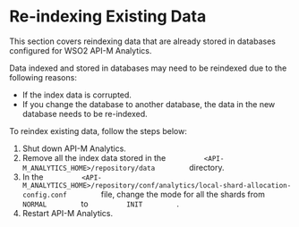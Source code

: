 # Re-indexing Existing Data

This section covers reindexing data that are already stored in databases configured for WSO2 API-M Analytics.

Data indexed and stored in databases may need to be reindexed due to the following reasons:

-   If the index data is corrupted.
-   If you change the database to another database, the data in the new database needs to be re-indexed.

To reindex existing data, follow the steps below:

1.  Shut down API-M Analytics.
2.  Remove all the index data stored in the `          <API-M_ANALYTICS_HOME>/repository/data         ` directory.
3.  In the `          <API-M_ANALYTICS_HOME>/repository/conf/analytics/local-shard-allocation-config.conf         ` file, change the mode for all the shards from `          NORMAL         ` to `          INIT         ` .
4.  Restart API-M Analytics.

